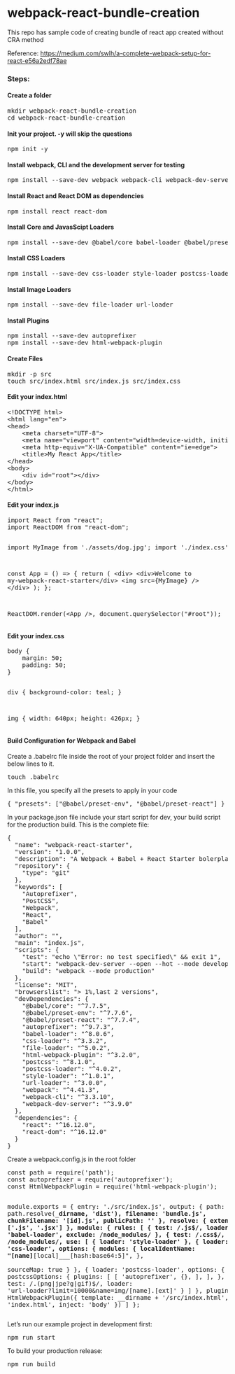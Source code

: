 # webpack-react-bundle-creation
This repo has sample code of creating bundle of react app created without CRA method

Reference: https://medium.com/swlh/a-complete-webpack-setup-for-react-e56a2edf78ae

<h3>Steps:</h3>
<h4>Create a folder</h4>
<pre>mkdir webpack-react-bundle-creation
cd webpack-react-bundle-creation</pre>

<h4>Init your project. -y will skip the questions</h4>
<pre>npm init -y</pre>

<h4>Install webpack, CLI and the development server for testing</h4>
<pre>npm install --save-dev webpack webpack-cli webpack-dev-server</pre>

<h4>Install React and React DOM as dependencies</h4>
<pre>npm install react react-dom</pre>

<h4>Install Core and JavasScipt Loaders</h4>
<pre>npm install --save-dev @babel/core babel-loader @babel/preset-env @babel/preset-react</pre>

<h4>Install CSS Loaders</h4>
<pre>npm install --save-dev css-loader style-loader postcss-loader postcss --save-dev</pre>

<h4>Install Image Loaders</h4>
<pre>npm install --save-dev file-loader url-loader</pre>

<h4>Install Plugins</h4>
<pre>npm install --save-dev autoprefixer
npm install --save-dev html-webpack-plugin</pre>

<h4>Create Files</h4>
<pre>mkdir -p src
touch src/index.html src/index.js src/index.css</pre>

<h4>Edit your index.html</h4>
<pre>
&lt;!DOCTYPE html&gt;
&lt;html lang="en"&gt;
&lt;head&gt;
    &lt;meta charset="UTF-8"&gt;
    &lt;meta name="viewport" content="width=device-width, initial-scale=1.0"&gt;
    &lt;meta http-equiv="X-UA-Compatible" content="ie=edge"&gt;
    &lt;title&gt;My React App&lt;/title&gt;
&lt;/head&gt;
&lt;body&gt;
    &lt;div id="root"&gt;&lt;/div&gt;
&lt;/body&gt;
&lt;/html&gt;
</pre>

<h4>Edit your index.js</h4>
<pre>
import React from "react";
import ReactDOM from "react-dom";

import MyImage from './assets/dog.jpg';
import './index.css';

const App = () =&gt; {
  return (
    &lt;div&gt;
        &lt;div&gt;Welcome to my-webpack-react-starter&lt;/div&gt;
        &lt;img src={MyImage} /&gt;
    &lt;/div&gt;
  );
};

ReactDOM.render(&lt;App /&gt;, document.querySelector("#root"));
</pre>

<h4>Edit your index.css</h4>
<pre>
body {
    margin: 50;
    padding: 50;
}

div {
    background-color: teal;
}

img {
    width: 640px;
    height: 426px;
}
</pre>

<h4>Build Configuration for Webpack and Babel</h4>
<p>Create a .babelrc file inside the root of your project folder and insert the below lines to it.</p>
<pre>touch .babelrc</pre>
<p>In this file, you specify all the presets to apply in your code</p>
<pre>{ "presets": ["@babel/preset-env", "@babel/preset-react"] }</pre>

<p>In your package.json file include your start script for dev, your build script for the production build.
This is the complete file:</p>
<pre>
{
  "name": "webpack-react-starter",
  "version": "1.0.0",
  "description": "A Webpack + Babel + React Starter bolerplate ",
  "repository": {
    "type": "git"
  },
  "keywords": [
    "Autoprefixer",
    "PostCSS",
    "Webpack",
    "React",
    "Babel"
  ],
  "author": "",
  "main": "index.js",
  "scripts": {
    "test": "echo \"Error: no test specified\" && exit 1",
    "start": "webpack-dev-server --open --hot --mode development",
    "build": "webpack --mode production"
  },
  "license": "MIT",
  "browserslist": "> 1%,last 2 versions",
  "devDependencies": {
    "@babel/core": "^7.7.5",
    "@babel/preset-env": "^7.7.6",
    "@babel/preset-react": "^7.7.4",
    "autoprefixer": "^9.7.3",
    "babel-loader": "^8.0.6",
    "css-loader": "^3.3.2",
    "file-loader": "^5.0.2",
    "html-webpack-plugin": "^3.2.0",
    "postcss": "^8.1.0",
    "postcss-loader": "^4.0.2",
    "style-loader": "^1.0.1",
    "url-loader": "^3.0.0",
    "webpack": "^4.41.3",
    "webpack-cli": "^3.3.10",
    "webpack-dev-server": "^3.9.0"
  },
  "dependencies": {
    "react": "^16.12.0",
    "react-dom": "^16.12.0"
  }
}
</pre>

<p>Create a webpack.config.js in the root folder</p>
<pre>
const path = require('path');
const autoprefixer = require('autoprefixer');
const HtmlWebpackPlugin = require('html-webpack-plugin');

module.exports = {
    entry: './src/index.js',
    output: {
        path: path.resolve(\___dirname, 'dist'),
        filename: 'bundle.js',
        chunkFilename: '[id].js',
        publicPath: ''
    },
    resolve: {
        extensions: ['.js', '.jsx']
    },
    module: {
        rules: [
            {
                test: /\.js$/,
                loader: 'babel-loader',
                exclude: /node_modules/
            },
            {
                test: /\.css$/,
                exclude: /node_modules/,
                use: [
                    { loader: 'style-loader' },
                    { 
                        loader: 'css-loader',
                        options: {
                            modules: {
                                localIdentName: "[name]__[local]___[hash:base64:5]",
                            },														
                            sourceMap: true
                        }
                     },
                     { 
                         loader: 'postcss-loader',
                        options: {
                            postcssOptions: {
                                plugins: [
                                    [ 'autoprefixer', {}, ],
                                ],
                            },
                        }
                      }
                ]
            },
            {
                test: /\.(png|jpe?g|gif)$/,
                loader: 'url-loader?limit=10000&name=img/[name].[ext]'
            }
        ]
    },
    plugins: [
        new HtmlWebpackPlugin({
            template: __dirname + '/src/index.html',
            filename: 'index.html',
            inject: 'body'
        })
    ]
};
</pre>

<p>Let’s run our example project in development first:</p>
<pre>npm run start</pre>

<p>To build your production release:</p>
<pre>npm run build</pre>


